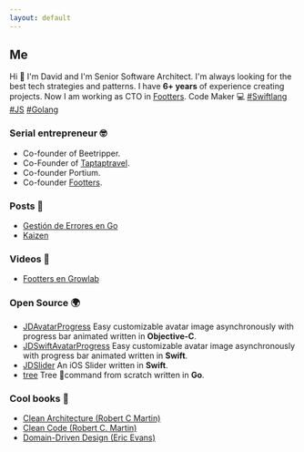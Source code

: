 ```yaml
---
layout: default
---
```


## Me

Hi 👋 I'm David and I'm Senior Software Architect. I'm always looking for the best tech strategies and patterns. I have **6+ years** of experience creating projects. Now I am working as CTO in [Footters](https://footters.com). Code Maker 💻 [#Swiftlang](https://twitter.com/hashtag/Swiftlang?src=hash)  [#JS](https://twitter.com/hashtag/JS?src=hash)  [#Golang](https://twitter.com/hashtag/Golang?src=hash)

### Serial entrepreneur 🤓

- Co-founder of Beetripper.
- Co-Founder of [Taptaptravel](https://www.producthunt.com/posts/taptaptravel).
- Co-founder Portium.
- Co-founder [Footters](https://www.footters.com).

### Posts 📝

- [Gestión de Errores en Go](https://blog.friendsofgo.tech/posts/gestion-de-errores-en-golang/)
- [Kaizen](https://medium.com/@portiumventures/kaizen-pasito-a-pasito-9175e9539b)

### Videos 🎥
- [Footters en Growlab](https://www.youtube.com/watch?v=Ke1G0osXSxE&feature=youtu.be&t=2524)

### Open Source 🌍

- [JDAvatarProgress](https://github.com/JellyDevelopment/JDAvatarProgress) Easy customizable avatar image asynchronously with progress bar animated written in **Objective-C**.
- [JDSwiftAvatarProgress](https://github.com/JellyDevelopment/JDSwiftAvatarProgress) Easy customizable avatar image asynchronously with progress bar animated written in **Swift**.
- [JDSlider](https://github.com/JellyDevelopment/JDSlider) An iOS Slider written in **Swift**.
- [tree](https://github.com/davidlcarrascal/tree) Tree 🌲command from scratch written in **Go**.

### Cool books 📖

- [Clean Architecture (Robert C Martin)](https://amzn.to/2HdO76K)
- [Clean Code (Robert C. Martin)](https://amzn.to/2C6wq5U)
- [Domain-Driven Design (Eric Evans)](https://amzn.to/2VDeK99)
